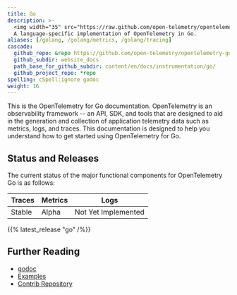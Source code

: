 ```yaml
---
title: Go
description: >-
  <img width="35" src="https://raw.github.com/open-telemetry/opentelemetry.io/main/iconography/32x32/Golang_SDK.svg"></img>
  A language-specific implementation of OpenTelemetry in Go.
aliases: [/golang, /golang/metrics, /golang/tracing]
cascade:
  github_repo: &repo https://github.com/open-telemetry/opentelemetry-go
  github_subdir: website_docs
  path_base_for_github_subdir: content/en/docs/instrumentation/go/
  github_project_repo: *repo
spelling: cSpell:ignore godoc
weight: 16
---
```


This is the OpenTelemetry for Go documentation. OpenTelemetry is an observability framework -- an API, SDK, and tools that are designed to aid in the generation and collection of application telemetry data such as metrics, logs, and traces. This documentation is designed to help you understand how to get started using OpenTelemetry for Go.

## Status and Releases

The current status of the major functional components for OpenTelemetry Go is as follows:

| Traces  | Metrics | Logs    |
| ------- | ------- | ------- |
| Stable  | Alpha   | Not Yet Implemented |

{{% latest_release "go" /%}}

## Further Reading

- [godoc](https://pkg.go.dev/go.opentelemetry.io/otel)
- [Examples](https://github.com/open-telemetry/opentelemetry-go/tree/main/example)
- [Contrib Repository](https://github.com/open-telemetry/opentelemetry-go-contrib)
